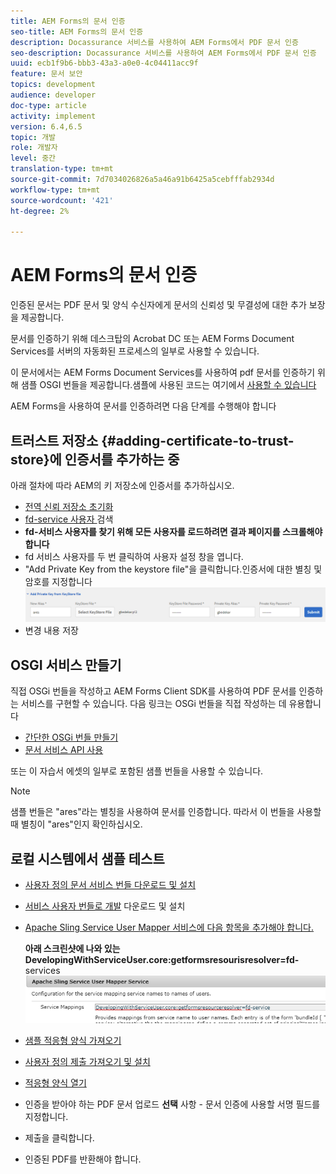 ```yaml
---
title: AEM Forms의 문서 인증
seo-title: AEM Forms의 문서 인증
description: Docassurance 서비스를 사용하여 AEM Forms에서 PDF 문서 인증
seo-description: Docassurance 서비스를 사용하여 AEM Forms에서 PDF 문서 인증
uuid: ecb1f9b6-bbb3-43a3-a0e0-4c04411acc9f
feature: 문서 보안
topics: development
audience: developer
doc-type: article
activity: implement
version: 6.4,6.5
topic: 개발
role: 개발자
level: 중간
translation-type: tm+mt
source-git-commit: 7d7034026826a5a46a91b6425a5cebfffab2934d
workflow-type: tm+mt
source-wordcount: '421'
ht-degree: 2%

---
```



# AEM Forms의 문서 인증

인증된 문서는 PDF 문서 및 양식 수신자에게 문서의 신뢰성 및 무결성에 대한 추가 보장을 제공합니다.

문서를 인증하기 위해 데스크탑의 Acrobat DC 또는 AEM Forms Document Services를 서버의 자동화된 프로세스의 일부로 사용할 수 있습니다.

이 문서에서는 AEM Forms Document Services를 사용하여 pdf 문서를 인증하기 위해 샘플 OSGI 번들을 제공합니다.샘플에 사용된 코드는 여기에서 [사용할 수 있습니다](https://helpx.adobe.com/experience-manager/6-4/forms/using/aem-document-services-programmatically.html)

AEM Forms을 사용하여 문서를 인증하려면 다음 단계를 수행해야 합니다

## 트러스트 저장소 {#adding-certificate-to-trust-store}에 인증서를 추가하는 중

아래 절차에 따라 AEM의 키 저장소에 인증서를 추가하십시오.

* [전역 신뢰 저장소 초기화](http://localhost:4502/libs/granite/security/content/truststore.html)
* [fd-service 사용자 ](http://localhost:4502/security/users.html) 검색
* **fd-서비스 사용자를 찾기 위해 모든 사용자를 로드하려면 결과 페이지를 스크롤해야 합니다**
* fd 서비스 사용자를 두 번 클릭하여 사용자 설정 창을 엽니다.
* &quot;Add Private Key from the keystore file&quot;을 클릭합니다.인증서에 대한 별칭 및 암호를 지정합니다
   ![add-certificate](assets/adding-certificate-keystore.PNG)
* 변경 내용 저장

## OSGI 서비스 만들기

직접 OSGi 번들을 작성하고 AEM Forms Client SDK를 사용하여 PDF 문서를 인증하는 서비스를 구현할 수 있습니다. 다음 링크는 OSGi 번들을 직접 작성하는 데 유용합니다

* [간단한 OSGi 번들 만들기](https://helpx.adobe.com/experience-manager/using/maven_arch13.html)
* [문서 서비스 API 사용](https://helpx.adobe.com/experience-manager/6-4/forms/using/aem-document-services-programmatically.html)

또는 이 자습서 에셋의 일부로 포함된 샘플 번들을 사용할 수 있습니다.

>[!NOTE]
>
>샘플 번들은 &quot;ares&quot;라는 별칭을 사용하여 문서를 인증합니다. 따라서 이 번들을 사용할 때 별칭이 &quot;ares&quot;인지 확인하십시오.

## 로컬 시스템에서 샘플 테스트

* [사용자 정의 문서 서비스 번들 다운로드 및 설치](/help/forms/assets/common-osgi-bundles/AEMFormsDocumentServices.core-1.0-SNAPSHOT.jar)
* [서비스 사용자 번들로 개발](/help/forms/assets/common-osgi-bundles/DevelopingWithServiceUser.jar) 다운로드 및 설치
* [Apache Sling Service User Mapper 서비스에 다음 항목을 추가해야 합니다.](http://localhost:4502/system/console/configMgr)

   **아래 스크린샷에 나와 있는 DevelopingWithServiceUser.core:getformsresourisresolver=fd-** services
   ![사용자 매퍼](assets/user-mapper-service.PNG)
* [샘플 적응형 양식 가져오기](assets/certify-pdf-af.zip)
* [사용자 정의 제출 가져오기 및 설치](assets/custom-submit-certify.zip)
* [적응형 양식 열기](http://localhost:4502/content/dam/formsanddocuments/certifypdf/jcr:content?wcmmode=disabled)
* 인증을 받아야 하는 PDF 문서 업로드
   **선택**  사항 - 문서 인증에 사용할 서명 필드를 지정합니다.
* 제출을 클릭합니다.
* 인증된 PDF를 반환해야 합니다.


